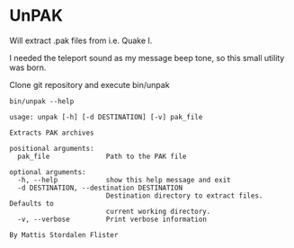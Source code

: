 UnPAK
============
Will extract .pak files from i.e. Quake I.

I needed the teleport sound as my message beep tone, so this small utility was born.

Clone git repository and execute bin/unpak

```
bin/unpak --help

usage: unpak [-h] [-d DESTINATION] [-v] pak_file

Extracts PAK archives

positional arguments:
  pak_file              Path to the PAK file

optional arguments:
  -h, --help            show this help message and exit
  -d DESTINATION, --destination DESTINATION
                        Destination directory to extract files. Defaults to
                        current working directory.
  -v, --verbose         Print verbose information

By Mattis Stordalen Flister
```
